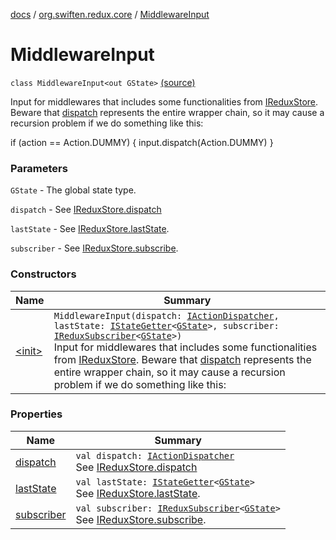 [docs](../../index.md) / [org.swiften.redux.core](../index.md) / [MiddlewareInput](./index.md)

# MiddlewareInput

`class MiddlewareInput<out GState>` [(source)](https://github.com/protoman92/KotlinRedux/tree/master/common/common-core/src/main/kotlin/org/swiften/redux/core/Middleware.kt#L32)

Input for middlewares that includes some functionalities from [IReduxStore](../-i-redux-store.md). Beware that
[dispatch](dispatch.md) represents the entire wrapper chain, so it may cause a recursion problem if we do
something like this:

if (action == Action.DUMMY) {
input.dispatch(Action.DUMMY)
}

### Parameters

`GState` - The global state type.

`dispatch` - See [IReduxStore.dispatch](../-i-dispatcher-provider/dispatch.md)

`lastState` - See [IReduxStore.lastState](../-i-state-getter-provider/last-state.md).

`subscriber` - See [IReduxStore.subscribe](../-i-redux-subscriber-provider/subscribe.md).

### Constructors

| Name | Summary |
|---|---|
| [&lt;init&gt;](-init-.md) | `MiddlewareInput(dispatch: `[`IActionDispatcher`](../-i-action-dispatcher.md)`, lastState: `[`IStateGetter`](../-i-state-getter.md)`<`[`GState`](index.md#GState)`>, subscriber: `[`IReduxSubscriber`](../-i-redux-subscriber.md)`<`[`GState`](index.md#GState)`>)`<br>Input for middlewares that includes some functionalities from [IReduxStore](../-i-redux-store.md). Beware that [dispatch](dispatch.md) represents the entire wrapper chain, so it may cause a recursion problem if we do something like this: |

### Properties

| Name | Summary |
|---|---|
| [dispatch](dispatch.md) | `val dispatch: `[`IActionDispatcher`](../-i-action-dispatcher.md)<br>See [IReduxStore.dispatch](../-i-dispatcher-provider/dispatch.md) |
| [lastState](last-state.md) | `val lastState: `[`IStateGetter`](../-i-state-getter.md)`<`[`GState`](index.md#GState)`>`<br>See [IReduxStore.lastState](../-i-state-getter-provider/last-state.md). |
| [subscriber](subscriber.md) | `val subscriber: `[`IReduxSubscriber`](../-i-redux-subscriber.md)`<`[`GState`](index.md#GState)`>`<br>See [IReduxStore.subscribe](../-i-redux-subscriber-provider/subscribe.md). |
